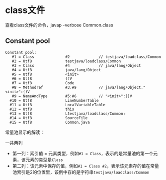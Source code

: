 # class文件

查看class文件的命令，javap -verbose Common.class

## Constant pool

```
Constant pool:
   #1 = Class              #2             // testjava/loadclass/Common
   #2 = Utf8               testjava/loadclass/Common
   #3 = Class              #4             // java/lang/Object
   #4 = Utf8               java/lang/Object
   #5 = Utf8               <init>
   #6 = Utf8               ()V
   #7 = Utf8               Code
   #8 = Methodref          #3.#9          // java/lang/Object."<init>":()V
   #9 = NameAndType        #5:#6          // "<init>":()V
  #10 = Utf8               LineNumberTable
  #11 = Utf8               LocalVariableTable
  #12 = Utf8               this
  #13 = Utf8               Ltestjava/loadclass/Common;
  #14 = Utf8               SourceFile
  #15 = Utf8               Common.java
```

常量池显示的解读：

一共两列

* 第一列：索引值 = 元素类型，例如`#1 = Class`，表示的是常量池的第一个元素，该元素的类型是`Class`
* 第二列：该元素中保存的值，例如`#1 = Class #2`，表示该元素存的值在常量池索引是2的位置里，该例中存的是字符串`testjava/loadclass/Common`



